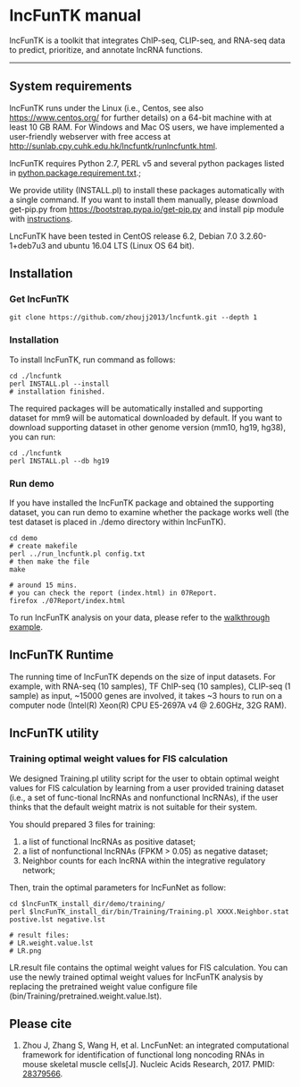 # lncFunTK manual

lncFunTK is a toolkit that integrates ChIP-seq, CLIP-seq, and RNA-seq data to predict, prioritize, and annotate lncRNA functions.

----------
## System requirements

lncFunTK runs under the Linux (i.e., Centos, see also https://www.centos.org/ for further details) on a 64-bit machine with at least 10 GB RAM. For Windows and Mac OS users, we have implemented a user-friendly webserver with free access at http://sunlab.cpy.cuhk.edu.hk/lncfuntk/runlncfuntk.html.

lncFunTK requires Python 2.7, PERL v5 and several python packages listed in [python.package.requirement.txt](https://github.com/zhoujj2013/lncfuntk/blob/master/python.package.requirement.txt).;

We provide utility (INSTALL.pl) to install these packages automatically with a single command. If you want to install them manually, please download get-pip.py from https://bootstrap.pypa.io/get-pip.py and install pip module with [instructions](https://pip.pypa.io/en/stable/installing/).

LncFunTK have been tested in CentOS release 6.2, Debian 7.0 3.2.60-1+deb7u3 and ubuntu 16.04 LTS (Linux OS 64 bit).

## Installation

### Get lncFunTK
```
git clone https://github.com/zhoujj2013/lncfuntk.git --depth 1
```

### Installation

To install lncFunTK, run command as follows:

```
cd ./lncfuntk
perl INSTALL.pl --install
# installation finished.
```

The required packages will be automatically installed and supporting dataset for mm9 will be automatical downloaded by default. If you want to download supporting dataset in other genome version (mm10, hg19, hg38), you can run:

```
cd ./lncfuntk
perl INSTALL.pl --db hg19
```

### Run demo

If you have installed the lncFunTK package and obtained the supporting dataset, you can run demo to examine whether the package works well (the test dataset is placed in ./demo directory within lncFunTK).

```
cd demo
# create makefile
perl ../run_lncfuntk.pl config.txt
# then make the file
make

# around 15 mins.
# you can check the report (index.html) in 07Report.
firefox ./07Report/index.html
```

To run lncFunTK analysis on your data, please refer to the [walkthrough example](https://github.com/zhoujj2013/lncfuntk/blob/master/walkthroughexample.md).

## lncFunTK Runtime

The running time of lncFunTK depends on the size of input datasets. For example, with RNA-seq (10 samples), TF ChIP-seq (10 samples), CLIP-seq (1 sample) as input, ~15000 genes are involved,  it takes ~3 hours to run on a computer node (Intel(R) Xeon(R) CPU E5-2697A v4 @ 2.60GHz, 32G RAM).

## lncFunTK utility

### Training optimal weight values for FIS calculation

We designed Training.pl utility script for the user to obtain optimal weight values for FIS calculation by learning from a user provided training dataset (i.e., a set of func-tional lncRNAs and nonfunctional lncRNAs), if the user thinks that the default weight matrix is not suitable for their system.

You should prepared 3 files for training:

1. a list of functional lncRNAs as positive dataset;
2. a list of nonfunctional lncRNAs (FPKM > 0.05) as negative dataset;
3. Neighbor counts for each lncRNA within the integrative regulatory network;

Then, train the optimal parameters for lncFunNet as follow:

```
cd $lncFunTK_install_dir/demo/training/
perl $lncFunTK_install_dir/bin/Training/Training.pl XXXX.Neighbor.stat postive.lst negative.lst

# result files:
# LR.weight.value.lst
# LR.png
```

LR.result file contains the optimal weight values for FIS calculation. You can use the newly trained optimal weight values for lncFunTK analysis by replacing the pretrained weight value configure file (bin/Training/pretrained.weight.value.lst). 

## Please cite

1. Zhou J, Zhang S, Wang H, et al. LncFunNet: an integrated computational framework for identification of functional long noncoding RNAs in mouse skeletal muscle cells[J]. Nucleic Acids Research, 2017. PMID: [28379566](https://www.ncbi.nlm.nih.gov/pubmed/28379566).
